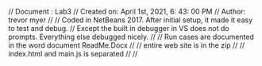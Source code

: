 // Document : Lab3 // Created on: April 1st, 2021, 6: 43: 00 PM // Author: trevor myer // // Coded in NetBeans 2017. After initial setup, it made it easy to test and debug. // Except the built in debugger in VS does not do prompts. Everything else debugged nicely. //
// Run cases are documented in the word document ReadMe.Docx // // entire web site is in the zip // // index.html and main.js is separated // //
